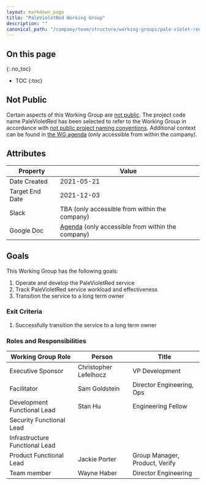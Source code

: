 ```yaml
---
layout: markdown_page
title: "PaleVioletRed Working Group"
description: ""
canonical_path: "/company/team/structure/working-groups/pale-violet-red/"
---
```


## On this page
{:.no_toc}

- TOC
{:toc}

## Not Public

Certain aspects of this Working Group are [not public](https://about.gitlab.com/handbook/communication/#not-public).  The project code name PaleVioletRed has been selected to refer to the Working Group in accordance with [not public project naming conventions](https://about.gitlab.com/handbook/communication/#project-names).  Additional context can be found in [the WG agenda](https://docs.google.com/document/d/19-2QG0yXDt2p9vKLLxwrmqgBezk1Li7Zd6iTh-hotso/edit) (only accessible from within the company).

## Attributes

| Property        | Value           |
|-----------------|-----------------|
| Date Created    | 2021-05-21 |
| Target End Date | 2021-12-03 |
| Slack           | TBA (only accessible from within the company) |
| Google Doc      | [Agenda](https://docs.google.com/document/d/19-2QG0yXDt2p9vKLLxwrmqgBezk1Li7Zd6iTh-hotso/edit) (only accessible from within the company) |

## Goals

This Working Group has the following goals:

1. Operate and develop the PaleVioletRed service
1. Track PaleVioletRed service workload and effectiveness
1. Transition the service to a long term owner


### Exit Criteria 

1. Successfully transition the service to a long term owner

### Roles and Responsibilities

| Working Group Role    | Person                | Title                          |
|-----------------------|-----------------------|--------------------------------|
| Executive Sponsor     | Christopher Lefelhocz | VP Development            |
| Facilitator           | Sam Goldstein         | Director Engineering, Ops |
| Development Functional Lead  | Stan Hu | Engineering Fellow |
| Security Functional Lead    | | |
| Infrastructure Functional Lead  |  | |
| Product Functional Lead  | Jackie Porter | Group Manager, Product, Verify |
| Team member | Wayne Haber | Director Engineering |
